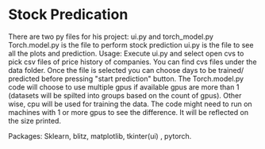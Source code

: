# Stock Predication
There are two py files for his project: ui.py and torch_model.py
Torch.model.py is the file to perform  stock prediction
ui.py is the file to see all the plots and prediction. 
Usage: 
Execute ui.py and select open cvs to pick csv files of price history of companies. You can find cvs files under the data folder.
Once the file is selected you can choose days to be trained/ predicted before pressing "start prediction" button.
The Torch.model.py code will choose to use multiple gpus if available gpus are more than 1 (datasets will be spilted into groups based on the count of gpus). Other wise, cpu will be used for training the data.
The code might need to run on  machines with 1 or more gpus to see the difference. It will be reflected on the size printed. 


Packages:
Sklearn, blitz, matplotlib, tkinter(ui) , pytorch. 
